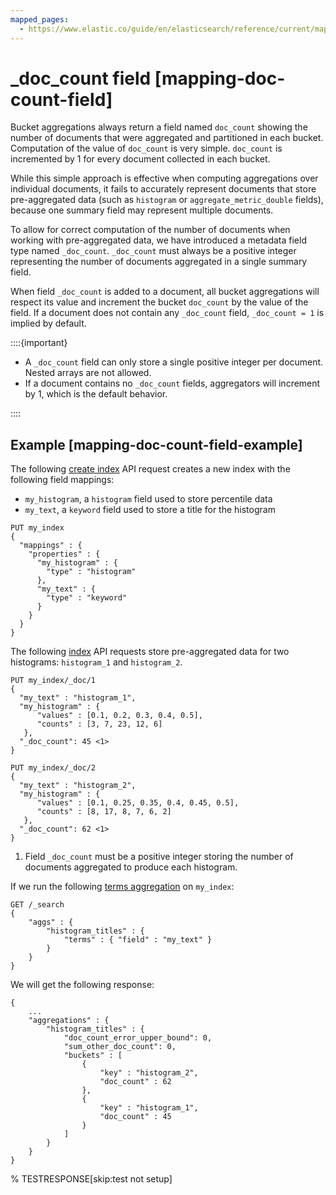 ```yaml
---
mapped_pages:
  - https://www.elastic.co/guide/en/elasticsearch/reference/current/mapping-doc-count-field.html
---
```


# _doc_count field [mapping-doc-count-field]

Bucket aggregations always return a field named `doc_count` showing the number of documents that were aggregated and partitioned in each bucket. Computation of the value of `doc_count` is very simple. `doc_count` is incremented by 1 for every document collected in each bucket.

While this simple approach is effective when computing aggregations over individual documents, it fails to accurately represent documents that store pre-aggregated data (such as `histogram` or `aggregate_metric_double` fields), because one summary field may represent multiple documents.

To allow for correct computation of the number of documents when working with pre-aggregated data, we have introduced a metadata field type named `_doc_count`. `_doc_count` must always be a positive integer representing the number of documents aggregated in a single summary field.

When field `_doc_count` is added to a document, all bucket aggregations will respect its value and increment the bucket `doc_count` by the value of the field. If a document does not contain any `_doc_count` field, `_doc_count = 1` is implied by default.

::::{important}
* A `_doc_count` field can only store a single positive integer per document. Nested arrays are not allowed.
* If a document contains no `_doc_count` fields, aggregators will increment by 1, which is the default behavior.

::::


## Example [mapping-doc-count-field-example]

The following [create index](https://www.elastic.co/docs/api/doc/elasticsearch/operation/operation-indices-create) API request creates a new index with the following field mappings:

* `my_histogram`, a `histogram` field used to store percentile data
* `my_text`, a `keyword` field used to store a title for the histogram

```console
PUT my_index
{
  "mappings" : {
    "properties" : {
      "my_histogram" : {
        "type" : "histogram"
      },
      "my_text" : {
        "type" : "keyword"
      }
    }
  }
}
```

The following [index](https://www.elastic.co/docs/api/doc/elasticsearch/operation/operation-create) API requests store pre-aggregated data for two histograms: `histogram_1` and `histogram_2`.

```console
PUT my_index/_doc/1
{
  "my_text" : "histogram_1",
  "my_histogram" : {
      "values" : [0.1, 0.2, 0.3, 0.4, 0.5],
      "counts" : [3, 7, 23, 12, 6]
   },
  "_doc_count": 45 <1>
}

PUT my_index/_doc/2
{
  "my_text" : "histogram_2",
  "my_histogram" : {
      "values" : [0.1, 0.25, 0.35, 0.4, 0.45, 0.5],
      "counts" : [8, 17, 8, 7, 6, 2]
   },
  "_doc_count": 62 <1>
}
```

1. Field `_doc_count` must be a positive integer storing the number of documents aggregated to produce each histogram.


If we run the following [terms aggregation](/reference/aggregations/search-aggregations-bucket-terms-aggregation.md) on `my_index`:

```console
GET /_search
{
    "aggs" : {
        "histogram_titles" : {
            "terms" : { "field" : "my_text" }
        }
    }
}
```

We will get the following response:

```console-result
{
    ...
    "aggregations" : {
        "histogram_titles" : {
            "doc_count_error_upper_bound": 0,
            "sum_other_doc_count": 0,
            "buckets" : [
                {
                    "key" : "histogram_2",
                    "doc_count" : 62
                },
                {
                    "key" : "histogram_1",
                    "doc_count" : 45
                }
            ]
        }
    }
}
```
% TESTRESPONSE[skip:test not setup]

